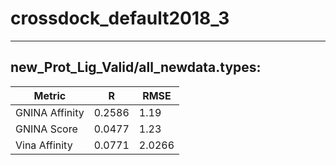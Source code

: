# crossdock_default2018_3
 -----
## new_Prot_Lig_Valid/all_newdata.types:
Metric | R | RMSE
-----|-----|-----
GNINA Affinity | 0.2586 | 1.19 
GNINA Score | 0.0477 | 1.23
Vina Affinity | 0.0771 | 2.0266